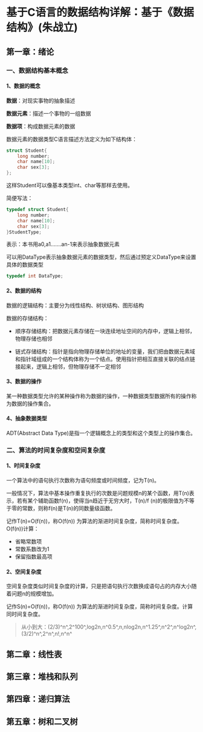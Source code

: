 # 基于C语言的数据结构详解：基于《数据结构》(朱战立)

## 第一章：绪论

### 一、数据结构基本概念

#### 1、数据的概念

**数据**：对现实事物的抽象描述

**数据元素**：描述一个事物的一组数据

**数据项**：构成数据元素的数据

数据元素的数据类型C语言描述方法定义为如下结构体：

```c
struct Student{
    long number;
    char name[10];
    char sex[3];
};
```

这样Student可以像基本类型int、char等那样去使用。

简便写法：

```c
typedef struct Student{
    long number;
    char name[10];
    char sex[3];
}StudentType;
```

表示：本书用a0,a1.......an-1来表示抽象数据元素

可以用DataType表示抽象数据元素的数据类型，然后通过预定义DataType来设置具体的数据类型

```c
typedef int DataType;
```

#### 2、数据的结构

数据的逻辑结构：主要分为线性结构、树状结构、图形结构

数据的存储结构：

- 顺序存储结构：把数据元素存储在一块连续地址空间的内存中，逻辑上相邻，物理存储也相邻

- 链式存储结构：指针是指向物理存储单位的地址的变量，我们把由数据元素域和指针域组成的一个结构体称为一个结点。使用指针把相互直接关联的结点链接起来，逻辑上相邻，但物理存储不一定相邻

#### 3、数据的操作

某一种数据类型允许的某种操作称为数据的操作，一种数据类型数据所有的操作称为数据的操作集合。

#### 4、抽象数据类型

ADT(Abstract Data Type)是指一个逻辑概念上的类型和这个类型上的操作集合。

### 二、算法的时间复杂度和空间复杂度

#### 1、时间复杂度

一个算法中的语句执行次数称为语句频度或时间频度，记为T(n)。

一般情况下，算法中基本操作重复执行的次数是问题规模n的某个函数，用T(n)表示，若有某个辅助函数f(n)，使得当n趋近于无穷大时，T(n)/f (n)的极限值为不等于零的常数，则称f(n)是T(n)的同数量级函数。

记作T(n)=O(f(n))，称O(f(n)) 为算法的渐进时间复杂度，简称时间复杂度。
O(f(n))计算：

- 省略常数项
- 常数系数改为1
- 保留指数最高项

#### 2、空间复杂度

空间复杂度类似时间复杂度的计算，只是把语句执行次数换成语句占的内存大小随着问题n的规模增加。

记作S(n)=O(f(n))，称O(f(n)) 为算法的渐进时间复杂度，简称时间复杂度。计算同时间复杂度。



> 从小到大：(2/3)^n^,2^100^,log2n,n^0.5^,n,nlog2n,n^1.25^,n^2^,n^log2n^,(3/2)^n^,2^n^,n!,n^n^



## 第二章：线性表

## 第三章：堆栈和队列

## 第四章：递归算法

## 第五章：树和二叉树































